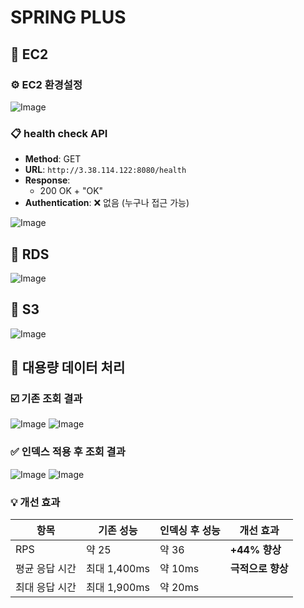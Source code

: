 # SPRING PLUS
## 🚀 EC2
### ⚙️ EC2 환경설정
![Image](https://github.com/user-attachments/assets/3fe79b2c-6108-4828-8f83-c989f4b744f4)

### 📋 health check API
- **Method**: GET
- **URL**: `http://3.38.114.122:8080/health`
- **Response**:
    - 200 OK + "OK"
- **Authentication**: ❌ 없음 (누구나 접근 가능)

![Image](https://github.com/user-attachments/assets/c9f00bdd-e14d-460a-bb1a-495d7838543f)

## 🚀 RDS
![Image](https://github.com/user-attachments/assets/b2f56216-475b-4c11-9725-de3fb52bad59)

## 🚀 S3
![Image](https://github.com/user-attachments/assets/78668de2-8a04-4f05-8044-248a5c7e7130)

## 🎯 대용량 데이터 처리
### ☑️ 기존 조회 결과
![Image](https://github.com/user-attachments/assets/db75c577-5b19-4dda-b501-40bf9a88329c)
![Image](https://github.com/user-attachments/assets/7d068436-6b13-47dd-af01-c4486a155dbb)

### ✅ 인덱스 적용 후 조회 결과
![Image](https://github.com/user-attachments/assets/fa50578c-0637-40eb-b5ae-97cfdc36e9b8)
![Image](https://github.com/user-attachments/assets/8404aaf2-0134-49e5-8696-adfb7c9f3230)

### 💡 개선 효과

| 항목 | 기존 성능      | 인덱싱 후 성능 | 개선 효과 |
| --- |------------|----------| --- |
| RPS | 약 25       | 약 36     | **+44% 향상** |
| 평균 응답 시간 | 최대 1,400ms | 약 10ms   | **극적으로 향상** |
| 최대 응답 시간 | 최대 1,900ms | 약 20ms   |  |